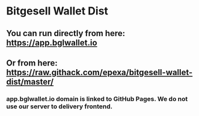 # Bitgesell Wallet Dist

## You can run directly from here: https://app.bglwallet.io

## Or from here: https://raw.githack.com/epexa/bitgesell-wallet-dist/master/

### app.bglwallet.io domain is linked to GitHub Pages. We do not use our server to delivery frontend.
